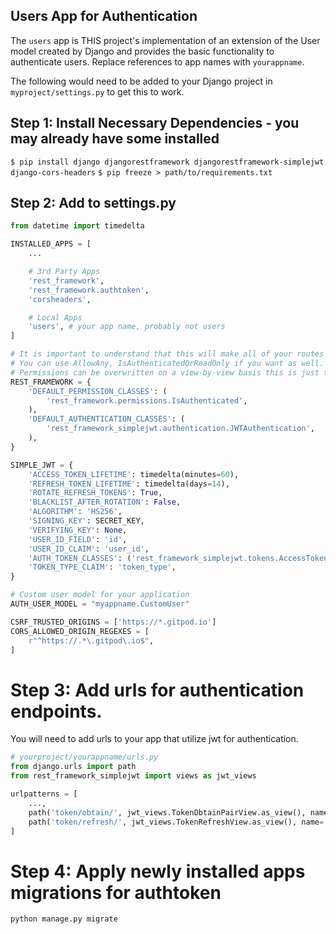 ## Users App for Authentication
The `users` app is THIS project's implementation of an extension of the User model created by Django and provides the basic functionality to authenticate users. Replace references to app names with `yourappname`.

The following would need to be added to your Django project in `myproject/settings.py` to get this to work.

## Step 1: Install Necessary Dependencies - you may already have some installed
`$ pip install django djangorestframework djangorestframework-simplejwt django-cors-headers`
`$ pip freeze > path/to/requirements.txt`

## Step 2: Add to settings.py
```python
from datetime import timedelta

INSTALLED_APPS = [
    ... 

    # 3rd Party Apps
    'rest_framework',
    'rest_framework.authtoken',
    'corsheaders',

    # Local Apps
    'users', # your app name, probably not users
]

# It is important to understand that this will make all of your routes need auth creds.
# You can use AllowAny, IsAuthenticatedOrReadOnly if you want as well.
# Permissions can be overwritten on a view-by-view basis this is just the default
REST_FRAMEWORK = {
    'DEFAULT_PERMISSION_CLASSES': (
        'rest_framework.permissions.IsAuthenticated',
    ),
    'DEFAULT_AUTHENTICATION_CLASSES': (
        'rest_framework_simplejwt.authentication.JWTAuthentication',
    ), 
}

SIMPLE_JWT = {
    'ACCESS_TOKEN_LIFETIME': timedelta(minutes=60),
    'REFRESH_TOKEN_LIFETIME': timedelta(days=14),
    'ROTATE_REFRESH_TOKENS': True,
    'BLACKLIST_AFTER_ROTATION': False,
    'ALGORITHM': 'HS256',
    'SIGNING_KEY': SECRET_KEY,
    'VERIFYING_KEY': None,
    'USER_ID_FIELD': 'id',
    'USER_ID_CLAIM': 'user_id',
    'AUTH_TOKEN_CLASSES': ('rest_framework_simplejwt.tokens.AccessToken',),
    'TOKEN_TYPE_CLAIM': 'token_type',
}

# Custom user model for your application
AUTH_USER_MODEL = "myappname.CustomUser"

CSRF_TRUSTED_ORIGINS = ['https://*.gitpod.io']
CORS_ALLOWED_ORIGIN_REGEXES = [
    r"^https://.*\.gitpod\.io$",
]
```

# Step 3: Add urls for authentication endpoints.
You will need to add urls to your app that utilize jwt for authentication.

```python
# yourproject/yourappname/urls.py
from django.urls import path
from rest_framework_simplejwt import views as jwt_views

urlpatterns = [
    ...,
    path('token/obtain/', jwt_views.TokenObtainPairView.as_view(), name='token_create'),  # override sjwt stock token
    path('token/refresh/', jwt_views.TokenRefreshView.as_view(), name='token_refresh'),
]
```

# Step 4: Apply newly installed apps migrations for authtoken
`python manage.py migrate`
